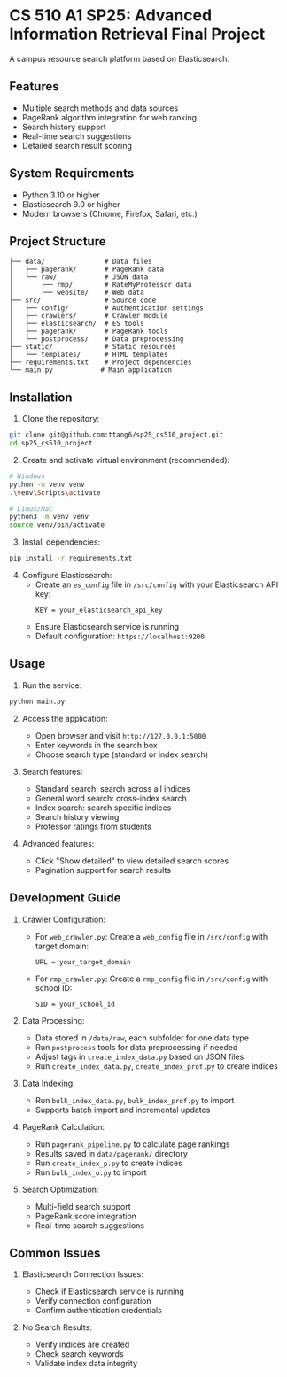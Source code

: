 # CS 510 A1 SP25: Advanced Information Retrieval Final Project

A campus resource search platform based on Elasticsearch.

## Features

- Multiple search methods and data sources
- PageRank algorithm integration for web ranking
- Search history support
- Real-time search suggestions
- Detailed search result scoring

## System Requirements

- Python 3.10 or higher
- Elasticsearch 9.0 or higher
- Modern browsers (Chrome, Firefox, Safari, etc.)

## Project Structure

```
├── data/               # Data files
│   ├── pagerank/       # PageRank data
│   └── raw/            # JSON data
│       ├── rmp/        # RateMyProfessor data
│       └── website/    # Web data
├── src/                # Source code
│   ├── config/         # Authentication settings
│   ├── crawlers/       # Crawler module
│   ├── elasticsearch/  # ES tools
│   ├── pagerank/       # PageRank tools
│   └── postprocess/    # Data preprocessing
├── static/             # Static resources
│   └── templates/      # HTML templates
├── requirements.txt    # Project dependencies
└── main.py            # Main application
```

## Installation

1. Clone the repository:
```bash
git clone git@github.com:ttang6/sp25_cs510_project.git
cd sp25_cs510_project
```

2. Create and activate virtual environment (recommended):
```bash
# Windows
python -m venv venv
.\venv\Scripts\activate

# Linux/Mac
python3 -m venv venv
source venv/bin/activate
```

3. Install dependencies:
```bash
pip install -r requirements.txt
```

4. Configure Elasticsearch:
   - Create an `es_config` file in `/src/config` with your Elasticsearch API key:
     ```
     KEY = your_elasticsearch_api_key
     ```
   - Ensure Elasticsearch service is running
   - Default configuration: `https://localhost:9200`

## Usage

1. Run the service:
```bash
python main.py
```

2. Access the application:
   - Open browser and visit `http://127.0.0.1:5000`
   - Enter keywords in the search box
   - Choose search type (standard or index search)

3. Search features:
   - Standard search: search across all indices
   - General word search: cross-index search
   - Index search: search specific indices
   - Search history viewing
   - Professor ratings from students

4. Advanced features:
   - Click "Show detailed" to view detailed search scores
   - Pagination support for search results

## Development Guide

1. Crawler Configuration:
   - For `web_crawler.py`: Create a `web_config` file in `/src/config` with target domain:
     ```
     URL = your_target_domain
     ```
   - For `rmp_crawler.py`: Create a `rmp_config` file in `/src/config` with school ID:
     ```
     SID = your_school_id
     ```

2. Data Processing:
   - Data stored in `/data/raw`, each subfolder for one data type
   - Run `postprocess` tools for data preprocessing if needed
   - Adjust tags in `create_index_data.py` based on JSON files
   - Run `create_index_data.py`, `create_index_prof.py` to create indices

3. Data Indexing:
   - Run `bulk_index_data.py`, `bulk_index_prof.py` to import
   - Supports batch import and incremental updates

4. PageRank Calculation:
   - Run `pagerank_pipeline.py` to calculate page rankings
   - Results saved in `data/pagerank/` directory
   - Run `create_index_p.py` to create indices
   - Run `bulk_index_o.py` to import

5. Search Optimization:
   - Multi-field search support
   - PageRank score integration
   - Real-time search suggestions

## Common Issues

1. Elasticsearch Connection Issues:
   - Check if Elasticsearch service is running
   - Verify connection configuration
   - Confirm authentication credentials

2. No Search Results:
   - Verify indices are created
   - Check search keywords
   - Validate index data integrity